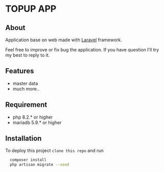 # TOPUP APP

## About

Application base on web made with [Laravel](https://laravel.com/) framework.

Feel free to improve or fix bug the application. If you have question I'll try my best to reply to it.

## Features

-   master data
-   much more..

## Requirement

-   php 8.2.\* or higher
-   mariadb 5.9.\* or higher

## Installation

To deploy this project `clone this repo` and run

```bash
  composer install
  php artisan migrate --seed
```
